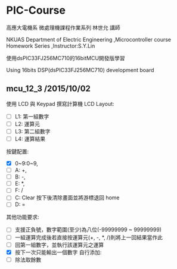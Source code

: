 # PIC-Course
高應大電機系 微處理機課程作業系列 林世允 講師

NKUAS Department of Electric Engineering ,Microcontroller course Homework Series ,Instructor:S.Y.Lin

使用dsPIC33FJ256MC710的16bitMCU開發版學習

Using 16bits DSP(dsPIC33FJ256MC710) development board

## mcu_12_3  /2015/10/02
使用 LCD 與 Keypad 撰寫計算機
LCD Layout:
  - [ ] L1: 第一組數字 
  - [ ] L2: 運算元
  - [ ] L3: 第二組數字
  - [ ] L4: 運算結果
  
按鍵配置:
  - [x] 0~9:0~9,
  - [ ] A: +,
  - [ ] B: -,
  - [ ] E: *,
  - [ ] F: /
  - [ ] C: Clear 按下後清除畫面並將游標退回 home
  - [ ] D: =
  
其他功能要求:
  - [ ] 支援正負號，數字範圍(至少)為八位(-99999999 ~ 99999999)
  - [ ] 一組運算完成後若直接按運算元(+, -, *, /)則將上一回結果當作此
  - [ ] 回第一組數字，並執行該運算元之運算
  - [x] 按下一次只能輸出一個數字
自行添加:
  - [ ] 除法取餘數
